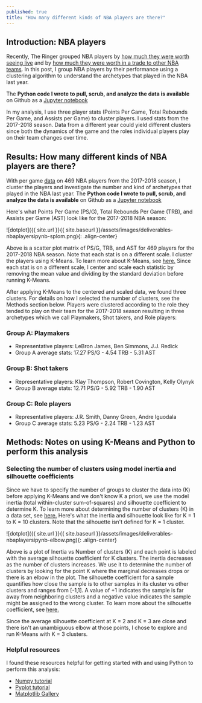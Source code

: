 ```yaml
---
published: true
title: "How many different kinds of NBA players are there?"
---
```


## Introduction: NBA players 

Recently, The Ringer grouped NBA players by 
[how much they were worth seeing live](https://www.theringer.com/the-bill-simmons-podcast/2018/12/14/18140197/kathryn-hahn-on-the-harden-trade-and-step-brothers)
and by [how much they were worth in a trade to other NBA teams](http://tradevalue.theringer.com/). 
In this post, I group NBA players by their performance using a
clustering algorithm to understand the archetypes that played in the NBA last year.

The **Python code I wrote to pull, scrub, and 
analyze the data is available** on Github as a 
[Jupyter notebook](https://nbviewer.jupyter.org/github/sahildshah1/funData-playground/blob/master/deliverables/nba-players.ipynb) 

<!-- it made me curious what a data driven grouping of **how NBA players 
performed** in the 2017-2018 season would elucidate about the archetypes that
played in the NBA last year.  
 -->

In my analysis, I use three player stats (Points Per Game, Total Rebounds Per
Game, and Assists per Game) to cluster players. I used stats from the 2017-2018
season. Data from a different year could yield different clusters  since both the
dynamics of the game and the roles individual players play on their team changes
over time.

<!-- and a machine learning algorithm (K-Means) to group
players by their performance resulting in a  clustering that is  driven entirely
by the data.  When Bill Simmons grouped players by trade value, he took into
account data such as salary, age, and contract length, but ultimately
constructed the groupings by hand. If I used stats from a different year (I use
data from the 2017-2018 season), the clusters could be different since both the
dynamics of the game and the roles individual players play on their team changes
over time. -->


## Results: How many different kinds of NBA players are there?

With per game [data](https://www.basketball-reference.com/leagues/NBA_2018_per_game.html) on 469 NBA players from the 2017-2018 season, I cluster 
the players and investigate the number and kind of archetypes that played in the NBA last year. The **Python code I wrote to pull, scrub, and 
analyze the data is available** on Github as a 
[Jupyter notebook](https://nbviewer.jupyter.org/github/sahildshah1/funData-playground/blob/master/deliverables/nba-players.ipynb)


Here's what Points Per Game (PS/G), Total Rebounds Per Game (TRB), and Assists
per Game (AST) look like for the 2017-2018 NBA season:

![dotplot]({{ site.url }}{{ site.baseurl }}/assets/images/deliverables-nbaplayersipynb-splom.png){: .align-center}

Above is a scatter plot matrix of PS/G, TRB, and AST for 469 players for the
2017-2018 NBA season. Note that each stat is on a different scale. I cluster
the players using K-Means. 
To learn more about K-Means, see 
[here.](https://scikit-learn.org/stable/modules/clustering.html#k-means)
Since each stat is on a different scale, I center and scale each statistic 
by removing the mean value and dividing by the standard deviation before
running K-Means.

After applying K-Means to the centered and scaled data, we found three clusters.
For details on how I selected
the number of clusters, see the Methods section below. Players were clustered
according to the role they tended to play  on their team for the 2017-2018
season resulting in three archetypes which we call Playmakers, Shot takers,
and Role players:

### Group A: Playmakers

- Representative players: LeBron James, Ben Simmons, J.J. Redick
- Group A average stats: 17.27 PS/G - 4.54 TRB - 5.31 AST

### Group B: Shot takers

- Representative players: Klay Thompson, Robert Covington, Kelly Olynyk
- Group B average stats: 12.71 PS/G - 5.92 TRB - 1.90 AST

### Group C: Role players
- Representative players: J.R. Smith, Danny Green, Andre Iguodala
- Group C average stats: 5.23 PS/G - 2.24 TRB -  1.23 AST 

<!-- Role players play less minutes on average -->

<!-- We therefore find  three archetypes which  we call Play makers, Shot takers, and
Role players that played in the 2017-2018 NBA season. -->

<!-- Note that players assigned as Shot takers (e.g. Anthony Davis or Embiid)
tended to drive to the basket or pull up and shoot more often than distribute
the ball last year on their  specific team, but those players could have the
ability to be Play makers  and distribute the ball.  -->

<!-- 
What's the break down of groups for Warriors teams, Cavs, All Star teams?
What's the average salary and PER of each cluster?
 -->


## Methods: Notes on using K-Means and Python to perform this analysis 

### Selecting the number of clusters using model inertia and silhouette coefficients

Since we have to specify the number of groups to cluster the data into (K) before
applying K-Means and we don't know K a priori, we use the
model inertia (total within-cluster sum-of-squares) and silhouette coefficient to
determine K. 
To learn more about determining the
number of clusters (K) in a data set, see [here.](https://en.wikipedia.org/wiki/Determining_the_number_of_clusters_in_a_data_set)
Here's what the inertia and silhouette look
like for K = 1 to K = 10 clusters. Note that the silhouette isn't defined 
for K = 1 cluster. 

![dotplot]({{ site.url }}{{ site.baseurl }}/assets/images/deliverables-nbaplayersipynb-elbow.png){: .align-center}

Above is a plot of Inertia vs Number of clusters (K) and each point is labeled
with the average silhouette coefficient for K clusters. The inertia decreases as the number of clusters increases.
We use it to determine the number of clusters by looking for the point K where
the marginal decreases drops or there is an elbow in the plot. The silhouette
coefficient for a sample quantifies how close the sample is to other samples
in its cluster vs other clusters and ranges from [-1,1]. A value of +1 indicates the sample is 
far away from neighboring clusters and a negative value indicates the sample
might be assigned to the wrong cluster. To learn more about the silhouette coefficient,
see [here.](https://scikit-learn.org/stable/auto_examples/cluster/plot_kmeans_silhouette_analysis.html)

Since the average silhouette coefficient at K = 2 and K = 3 are close and
there isn't an unambiguous elbow at those points, I chose to explore and
run K-Means with K = 3 clusters. 


<!-- 
K Means function arguments

K means algorithm and Lloyd's algorithm?
 -->

### Helpful resources 

I found these resources helpful for getting started with and using Python to 
perform this analysis: 

- [Numpy tutorial](https://docs.scipy.org/doc/numpy/user/quickstart.html)
- [Pyplot tutorial](https://matplotlib.org/1.3.1/users/pyplot_tutorial.html)
- [Matplotlib Gallery](https://matplotlib.org/gallery/index.html)


<!-- [Scikit learn Clustering](https://scikit-learn.org/stable/modules/clustering.html#clustering)

https://stackoverflow.com/questions/36367986/how-to-make-inline-plots-in-jupyter-notebook-larger

https://stackoverflow.com/questions/42314542/python-how-to-append-numpy-array-to-a-pandas-dataframe
 -->

